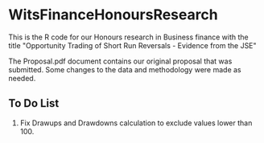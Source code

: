 # WitsFinanceHonoursResearch

This is the R code for our Honours research in Business finance with the title "Opportunity Trading of Short Run Reversals - Evidence from the JSE"

The Proposal.pdf document contains our original proposal that was submitted. Some changes to the data and methodology were made as needed. 

## To Do List

1. Fix Drawups and Drawdowns calculation to exclude values lower than 100.
